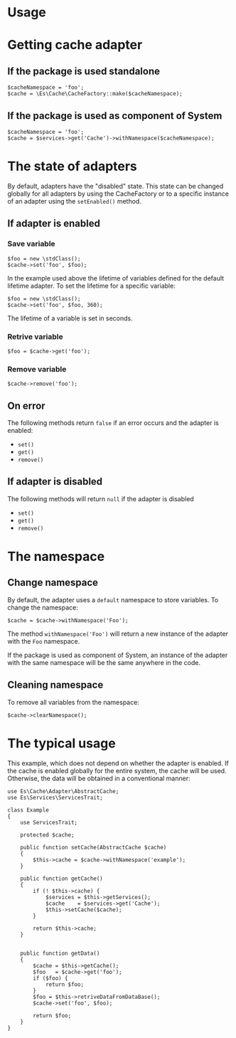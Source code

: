 Usage
======

# Getting cache adapter 

## If the package is used standalone

```
$cacheNamespace = 'foo';
$cache = \Es\Cache\CacheFactory::make($cacheNamespace);
```

## If the package is used as component of System

```
$cacheNamespace = 'foo';
$cache = $services->get('Cache')->withNamespace($cacheNamespace);
```

# The state of adapters

By default, adapters have the "disabled" state. This state can be changed 
globally for all adapters by using the CacheFactory or to a specific instance of
an adapter using the `setEnabled()` method.

## If adapter is enabled

### Save variable
```
$foo = new \stdClass();
$cache->set('foo', $foo);
```
In the example used above the lifetime of variables defined for the default 
lifetime adapter. To set the lifetime for a specific variable:
```
$foo = new \stdClass();
$cache->set('foo', $foo, 360);
```
The lifetime of a variable is set in seconds.

### Retrive variable
```
$foo = $cache->get('foo');
```

### Remove variable
```
$cache->remove('foo');
```

## On error

The following methods return `false` if an error occurs and the adapter is 
enabled:

- `set()`
- `get()`
- `remove()`

## If adapter is disabled

The following methods will return `null` if the adapter is disabled

- `set()`
- `get()`
- `remove()`

# The namespace

## Change namespace
By default, the adapter uses a `default` namespace to store variables.
To change the namespace:
```
$cache = $cache->withNamespace('Foo');
```
The method `withNamespace('Foo')` will return a new instance of the adapter
with the `Foo` namespace.

If the package is used as component of System, an instance of the adapter with 
the same namespace will be the same anywhere in the code.

## Cleaning namespace
To remove all variables from the namespace:
```
$cache->clearNamespace();
```

# The typical usage

This example, which does not depend on whether the adapter is enabled.
If the cache is enabled globally for the entire system, the cache will be used.
Otherwise, the data will be obtained in a conventional manner:

```
use Es\Cache\Adapter\AbstractCache;
use Es\Services\ServicesTrait;

class Example
{
    use ServicesTrait;

    protected $cache;

    public function setCache(AbstractCache $cache)
    {
        $this->cache = $cache->withNamespace('example');
    }

    public function getCache()
    {
        if (! $this->cache) {
            $services = $this->getServices();
            $cache    = $services->get('Cache');
            $this->setCache($cache);
        }

        return $this->cache;
    }


    public function getData()
    {
        $cache = $this->getCache();
        $foo   = $cache->get('foo');
        if ($foo) {
            return $foo;
        }
        $foo = $this->retriveDataFromDataBase();
        $cache->set('foo', $foo);

        return $foo;
    }
}
```

